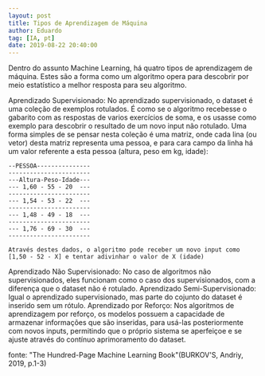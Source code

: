 ```yaml
---
layout: post
title: Tipos de Aprendizagem de Máquina
author: Eduardo
tag: [IA, pt]
date: 2019-08-22 20:40:00
---
```


Dentro do assunto Machine Learning, há quatro tipos de aprendizagem de máquina. Estes são a forma como um algoritmo opera para descobrir por meio estatístico a melhor resposta para seu algoritmo.

Aprendizado Supervisionado:
    No aprendizado supervisionado, o dataset é uma coleção de exemplos rotulados. É como se o algoritmo recebesse o gabarito com as respostas de varios exercícios de soma, e os usasse como exemplo para descobrir o resultado de um novo input não rotulado.
    Uma forma simples de se pensar nesta coleção é uma matriz, onde cada lina (ou vetor) desta matriz representa uma pessoa, e para cara campo da linha há um valor referente a esta pessoa (altura, peso em kg, idade):

    --PESSOA---------------
    -----------------------
    ---Altura-Peso-Idade---
    --- 1,60 - 55 - 20  ---
    -----------------------
    --- 1,54 - 53 - 22  ---
    -----------------------
    --- 1,48 - 49 - 18  ---
    -----------------------
    --- 1,76 - 69 - 30  ---
    -----------------------

    Através destes dados, o algoritmo pode receber um novo input como [1,50 - 52 - X] e tentar adivinhar o valor de X (idade)

Aprendizado Não Supervisionado:
    No caso de algoritmos não supervisionados, eles funcionam como o caso dos supervisionados, com a diferença que o dataset não é rotulado.
Aprendizado Semi-Supervisionado:
    Igual o aprendizado supervisionado, mas parte do cojunto do dataset é inserido sem um rótulo.
Aprendizado por Reforço:
    Nos algoritmos de aprendizagem por reforço, os modelos possuem a capacidade de armazenar informações que são inseridas, para usá-las posteriormente com novos inputs, permitindo que o próprio sistema se aperfeiçoe e se ajuste através do contínuo aprimoramento do dataset.

fonte: "The Hundred-Page Machine Learning Book"(BURKOV'S, Andriy, 2019, p.1-3)